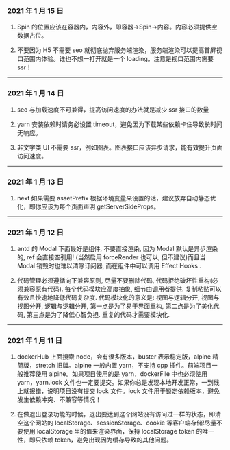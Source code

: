 ### 2021 年 1 月 15 日

1. Spin 的位置应该在容器内，内容外，即容器->Spin->内容。内容必须提供空数据占位。

2. 不要因为 H5 不需要 seo 就彻底抛弃服务端渲染，服务端渲染可以提高首屏视口范围内体验。谁也不想一打开就是一个 loading。注意是视口范围内需要 ssr！

---

### 2021 年 1 月 14 日

1. seo 与加载速度不可兼得，提高访问速度的办法就是减少 ssr 接口的数量

2. yarn 安装依赖时请务必设置 timeout，避免因为下载某些依赖卡住导致长时间无响应。

3. 非文字类 UI 不需要 ssr，例如图表。图表接口应该异步请求，能有效提升页面访问速度。

---

### 2021 年 1 月 13 日

1. next 如果需要 assetPrefix 根据环境变量来设置的话，建议放弃自动静态优化，即你应该为每个页面声明 getServerSideProps。

---

### 2021 年 1 月 12 日

1. antd 的 Modal 下面最好是组件, 不要直接渲染, 因为 Modal 默认是异步渲染的, ref 会直接空引用! (当然启用 forceRender 也可以, 但不建议)而且当 Modal 销毁时也难以清除订阅器, 而在组件中可以调用 Effect Hooks .

2. 代码管理必须遵循向下兼容原则, 尽量不要删除代码, 代码拒绝破坏性重构(必须兼容原有代码). 每个代码模块应高度抽象, 细节由调用者提供. 复制粘贴可以有效且快速地降低代码复杂度. 代码模块化的意义是: 视图与逻辑分开, 视图与视图分开, 逻辑与逻辑分开, 第一点是为了易于界面重构, 第二点是为了美化代码, 第三点是为了降低心智负担. 重复的代码才需要模块化.

---

### 2021 年 1 月 11 日

1. dockerHub 上面搜索 node，会有很多版本，buster 表示稳定版，alpine 精简版，stretch 旧版。alpine 一般内置 yarn，不支持 cpp 插件。前端项目一般推荐使用 alpine。如果项目使用的是 yarn，dockerFile 中也必须使用 yarn，yarn.lock 文件也一定要提交。如果你总是发现本地开发正常，一到线上就报错，说明项目没有提交 lock 文件。lock 文件用于锁定依赖版本，避免发生依赖冲突、不兼容等情况！

2. 在做退出登录功能的时候，退出要达到这个网站没有访问过一样的状态，即清空这个网站的 localStorage、sessionStorage、cookie 等客户端存储!尽量不要使用 localStorage 里的值来渲染界面，保持 localStorage token 的唯一性，即只依赖 token，避免出现因为缓存导致的其他问题。
